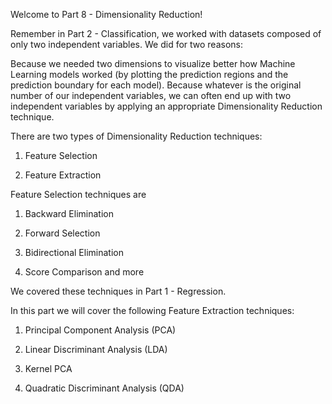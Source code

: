 Welcome to Part 8 - Dimensionality Reduction!



Remember in Part 2 - Classification, we worked with datasets composed of only two independent variables. We did for two reasons:

Because we needed two dimensions to visualize better how Machine Learning models worked (by plotting the prediction regions and the prediction boundary for each model).
Because whatever is the original number of our independent variables, we can often end up with two independent variables by applying an appropriate Dimensionality Reduction technique.


There are two types of Dimensionality Reduction techniques:

1. Feature Selection

2. Feature Extraction


Feature Selection techniques are
1. Backward Elimination

2. Forward Selection

3. Bidirectional Elimination

4. Score Comparison and more

We covered these techniques in Part 1 - Regression.

In this part we will cover the following Feature Extraction techniques:

1. Principal Component Analysis (PCA)

2. Linear Discriminant Analysis (LDA)

3. Kernel PCA

4. Quadratic Discriminant Analysis (QDA)
